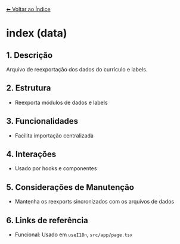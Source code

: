 [⬅ Voltar ao Índice](../../DOCUMENTATION.md)

# index (data)

## 1. Descrição
Arquivo de reexportação dos dados do currículo e labels.

## 2. Estrutura
- Reexporta módulos de dados e labels

## 3. Funcionalidades
- Facilita importação centralizada

## 4. Interações
- Usado por hooks e componentes

## 5. Considerações de Manutenção
- Mantenha os reexports sincronizados com os arquivos de dados

## 6. Links de referência
- Funcional: Usado em `useI18n`, `src/app/page.tsx`
